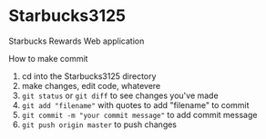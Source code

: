 # Starbucks3125
Starbucks Rewards Web application

How to make commit
1) cd into the Starbucks3125 directory
2) make changes, edit code, whatevere
3) `git status` or `git diff` to see changes you've made
4) `git add "filename"` with quotes to add "filename" to commit
5) `git commit -m "your commit message"` to add commit message
6) `git push origin master` to push changes
